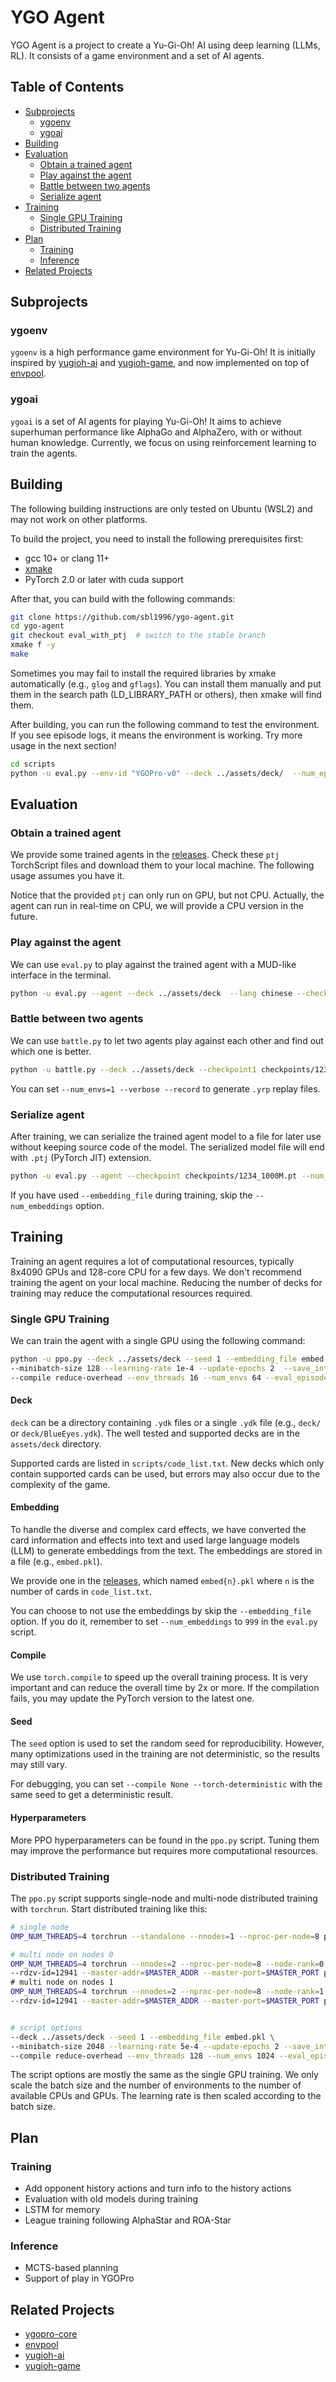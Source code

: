 # YGO Agent

YGO Agent is a project to create a Yu-Gi-Oh! AI using deep learning (LLMs, RL). It consists of a game environment and a set of AI agents.

## Table of Contents
- [Subprojects](#subprojects)
  - [ygoenv](#ygoenv)
  - [ygoai](#ygoai)
- [Building](#building)
- [Evaluation](#evaluation)
  - [Obtain a trained agent](#obtain-a-trained-agent)
  - [Play against the agent](#play-against-the-agent)
  - [Battle between two agents](#battle-between-two-agents)
  - [Serialize agent](#serialize-agent)
- [Training](#training)
  - [Single GPU Training](#single-gpu-training)
  - [Distributed Training](#distributed-training)
- [Plan](#plan)
  - [Training](#training-1)
  - [Inference](#inference)
- [Related Projects](#related-projects)


## Subprojects

### ygoenv
`ygoenv` is a high performance game environment for Yu-Gi-Oh! It is initially inspired by [yugioh-ai](https://github.com/melvinzhang/yugioh-ai]) and [yugioh-game](https://github.com/tspivey/yugioh-game), and now implemented on top of [envpool](https://github.com/sail-sg/envpool).

### ygoai
`ygoai` is a set of AI agents for playing Yu-Gi-Oh! It aims to achieve superhuman performance like AlphaGo and AlphaZero, with or without human knowledge. Currently, we focus on using reinforcement learning to train the agents.


## Building

The following building instructions are only tested on Ubuntu (WSL2) and may not work on other platforms.

To build the project, you need to install the following prerequisites first:
- gcc 10+ or clang 11+
- [xmake](https://xmake.io/#/getting_started)
- PyTorch 2.0 or later with cuda support

After that, you can build with the following commands:

```bash
git clone https://github.com/sbl1996/ygo-agent.git
cd ygo-agent
git checkout eval_with_ptj  # switch to the stable branch
xmake f -y
make
```

Sometimes you may fail to install the required libraries by xmake automatically (e.g., `glog` and `gflags`). You can install them manually and put them in the search path (LD_LIBRARY_PATH or others), then xmake will find them.

After building, you can run the following command to test the environment. If you see episode logs, it means the environment is working. Try more usage in the next section!

```bash
cd scripts
python -u eval.py --env-id "YGOPro-v0" --deck ../assets/deck/  --num_episodes 32 --strategy random  --lang chinese --num_envs 16
```

## Evaluation

### Obtain a trained agent

We provide some trained agents in the [releases](https://github.com/sbl1996/ygo-agent/releases/tag/v0.1). Check these `ptj` TorchScript files and download them to your local machine. The following usage assumes you have it.

Notice that the provided `ptj` can only run on GPU, but not CPU. Actually, the agent can run in real-time on CPU, we will provide a CPU version in the future.

### Play against the agent

We can use `eval.py` to play against the trained agent with a MUD-like interface in the terminal.

```bash
python -u eval.py --agent --deck ../assets/deck  --lang chinese --checkpoint checkpoints/1234_1000M.ptj --play
```

### Battle between two agents

We can use `battle.py` to let two agents play against each other and find out which one is better.

```bash
python -u battle.py --deck ../assets/deck --checkpoint1 checkpoints/1234_1000M.ptj --checkpoint2 checkpoints/9876_100M.ptj --num-episodes=256 --num_envs=32 --seed 0
```

You can set `--num_envs=1 --verbose --record` to generate `.yrp` replay files.


### Serialize agent

After training, we can serialize the trained agent model to a file for later use without keeping source code of the model. The serialized model file will end with `.ptj` (PyTorch JIT) extension.

```bash
python -u eval.py --agent --checkpoint checkpoints/1234_1000M.pt --num_embeddings 999 --convert --optimize
```

If you have used `--embedding_file` during training, skip the `--num_embeddings` option.

## Training

Training an agent requires a lot of computational resources, typically 8x4090 GPUs and 128-core CPU for a few days. We don't recommend training the agent on your local machine. Reducing the number of decks for training may reduce the computational resources required.

### Single GPU Training

We can train the agent with a single GPU using the following command:

```bash
python -u ppo.py --deck ../assets/deck --seed 1 --embedding_file embed.pkl \
--minibatch-size 128 --learning-rate 1e-4 --update-epochs 2  --save_interval 100 \
--compile reduce-overhead --env_threads 16 --num_envs 64 --eval_episodes 32
```

#### Deck
`deck` can be a directory containing `.ydk` files or a single `.ydk` file (e.g., `deck/` or `deck/BlueEyes.ydk`). The well tested and supported decks are in the `assets/deck` directory.

Supported cards are listed in `scripts/code_list.txt`. New decks which only contain supported cards can be used, but errors may also occur due to the complexity of the game.

#### Embedding
To handle the diverse and complex card effects, we have converted the card information and effects into text and used large language models (LLM) to generate embeddings from the text. The embeddings are stored in a file (e.g., `embed.pkl`).

We provide one in the [releases](https://github.com/sbl1996/ygo-agent/releases/tag/v0.1), which named `embed{n}.pkl` where `n` is the number of cards in `code_list.txt`.

You can choose to not use the embeddings by skip the `--embedding_file` option. If you do it, remember to set `--num_embeddings` to `999` in the `eval.py` script.

#### Compile
We use `torch.compile` to speed up the overall training process. It is very important and can reduce the overall time by 2x or more. If the compilation fails, you may update the PyTorch version to the latest one.

#### Seed
The `seed` option is used to set the random seed for reproducibility. However, many optimizations used in the training are not deterministic, so the results may still vary.

For debugging, you can set `--compile None --torch-deterministic` with the same seed to get a deterministic result.

#### Hyperparameters
More PPO hyperparameters can be found in the `ppo.py` script. Tuning them may improve the performance but requires more computational resources.


### Distributed Training

The `ppo.py` script supports single-node and multi-node distributed training with `torchrun`. Start distributed training like this:

```bash
# single node
OMP_NUM_THREADS=4 torchrun --standalone --nnodes=1 --nproc-per-node=8 ppo.py \

# multi node on nodes 0
OMP_NUM_THREADS=4 torchrun --nnodes=2 --nproc-per-node=8 --node-rank=0 \
--rdzv-id=12941 --master-addr=$MASTER_ADDR --master-port=$MASTER_PORT ppo.py \
# multi node on nodes 1
OMP_NUM_THREADS=4 torchrun --nnodes=2 --nproc-per-node=8 --node-rank=1 \
--rdzv-id=12941 --master-addr=$MASTER_ADDR --master-port=$MASTER_PORT ppo.py \


# script options
--deck ../assets/deck --seed 1 --embedding_file embed.pkl \
--minibatch-size 2048 --learning-rate 5e-4 --update-epochs 2 --save_interval 100 \
--compile reduce-overhead --env_threads 128 --num_envs 1024 --eval_episodes 128
```

The script options are mostly the same as the single GPU training. We only scale the batch size and the number of environments to the number of available CPUs and GPUs. The learning rate is then scaled according to the batch size.


## Plan

### Training
- Add opponent history actions and turn info to the history actions
- Evaluation with old models during training
- LSTM for memory
- League training following AlphaStar and ROA-Star

### Inference
- MCTS-based planning
- Support of play in YGOPro

## Related Projects
- [ygopro-core](https://github.com/Fluorohydride/ygopro-core)
- [envpool](https://github.com/sail-sg/envpool)
- [yugioh-ai](https://github.com/melvinzhang/yugioh-ai])
- [yugioh-game](https://github.com/tspivey/yugioh-game)
